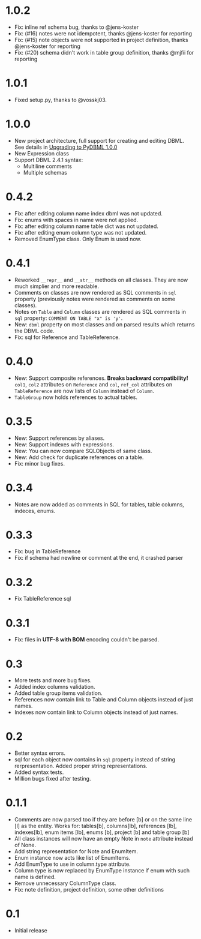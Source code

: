 # 1.0.2

- Fix: inline ref schema bug, thanks to @jens-koster
- Fix: (#16) notes were not idempotent, thanks @jens-koster for reporting
- Fix: (#15) note objects were not supported in project definition, thanks @jens-koster for reporting
- Fix: (#20) schema didn't work in table group definition, thanks @mjfii for reporting

# 1.0.1

- Fixed setup.py, thanks to @vosskj03.

# 1.0.0

- New project architecture, full support for creating and editing DBML. See details in [Upgrading to PyDBML 1.0.0](docs/upgrading.md)
- New Expression class
- Support DBML 2.4.1 syntax:
    - Multiline comments
    - Multiple schemas

# 0.4.2

- Fix: after editing column name index dbml was not updated.
- Fix: enums with spaces in name were not applied.
- Fix: after editing column name table dict was not updated.
- Fix: after editing enum column type was not updated.
- Removed EnumType class. Only Enum is used now.

# 0.4.1

- Reworked `__repr__` and `__str__` methods on all classes. They are now much simplier and more readable.
- Comments on classes are now rendered as SQL comments in `sql` property (previously notes were rendered as comments on some classes).
- Notes on `Table` and `Column` classes are rendered as SQL comments in `sql` property: `COMMENT ON TABLE "x" is 'y'`.
- New: `dbml` property on most classes and on parsed results which returns the DBML code.
- Fix: sql for Reference and TableReference.

# 0.4.0

- New: Support composite references. **Breaks backward compatibility!** `col1`, `col2` attributes on `Reference` and `col`, `ref_col` attributes on `TableReference` are now lists of `Column` instead of `Column`.
- `TableGroup` now holds references to actual tables.

# 0.3.5

- New: Support references by aliases.
- New: Support indexes with expressions.
- New: You can now compare SQLObjects of same class.
- New: Add check for duplicate references on a table.
- Fix: minor bug fixes.

# 0.3.4

- Notes are now added as comments in SQL for tables, table columns, indeces, enums.

# 0.3.3

- Fix: bug in TableReference
- Fix: if schema had newline or comment at the end, it crashed parser

# 0.3.2

- Fix TableReference sql

# 0.3.1

- Fix: files in **UTF-8 with BOM** encoding couldn't be parsed.

# 0.3

- More tests and more bug fixes.
- Added index columns validation.
- Added table group items validation.
- References now contain link to Table and Column objects instead of just names.
- Indexes now contain link to Column objects instead of just names.

# 0.2

- Better syntax errors.
- sql for each object now contains in `sql` property instead of string rerpresentation. Added proper string representations.
- Added syntax tests.
- Million bugs fixed after testing.

# 0.1.1

- Comments are now parsed too if they are before [b] or on the same line [l] as the entity. Works for: tables[b], columns[lb], references [lb], indexes[lb], enum items [lb], enums [b], project [b] and table group [b]
- All class instances will now have an empty Note in `note` attribute instead of None.
- Add string representation for Note and EnumItem.
- Enum instance now acts like list of EnumItems.
- Add EnumType to use in column.type attribute.
- Column type is now replaced by EnumType instance if enum with such name is defined.
- Remove unnecessary ColumnType class.
- Fix: note definition, project definition, some other definitions

# 0.1

- Initial release
